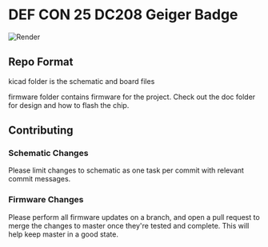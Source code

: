 DEF CON 25 DC208 Geiger Badge
========================

![Render](https://raw.githubusercontent.com/dc208/DC25-geiger-badge/master/images/example.png)

Repo Format
-----------
kicad folder is the schematic and board files

firmware folder contains firmware for the project. Check out the doc folder for design and how to flash the chip.

Contributing
------------
### Schematic Changes
Please limit changes to schematic as one task per commit with relevant commit messages.

### Firmware Changes
Please perform all firmware updates on a branch, and open a pull request to merge the changes to master once they're 
tested and complete. This will help keep master in a good state.

